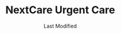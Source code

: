 ---
layout: location-page
date: Last Modified
description: "Local COVID-19 testing is available at NextCare Urgent Care in Tucson, Arizona, USA."
permalink: "locations/arizona/tucson/nextcare-urgent-care-13/"
tags:
  - locations
  - arizona
title: NextCare Urgent Care
uniqueName: nextcare-urgent-care-13
state: Arizona
stateAbbr: AZ
hood: "Tucson"
address: "5369 S Calle Santa Cruz"
city: "Tucson"
zip: "85706"
zipsNearby: "85601 85602 85606 85652 85609 85131 85614 85622 85615 85616 85618 85653 85658 85619 85621 85628 85648 85662 85623 85624 85141 85627 85145 85654 85629 85630 85631 85633 85634 85613 85635 85636 85650 85670 85671 85611 85637 85638 85639 85701 85702 85703 85704 85705 85706 85707 85708 85709 85710 85711 85712 85713 85714 85715 85716 85717 85718 85719 85720 85721 85722 85723 85724 85725 85726 85728 85730 85731 85732 85733 85734 85735 85736 85737 85738 85739 85740 85741 85742 85743 85744 85745 85746 85747 85748 85749 85750 85751 85752 85754 85755 85756 85757 85775 85640 85645 85646 85641 85192 85231 85241 85245 85279 85292 85777" 
mapUrl: "http://maps.apple.com/?q=NextCare+Urgent+Care&address=5369+S+Calle+Santa+Cruz,Tucson,Arizona,85706"
locationType: Drive-thru
phone: "520-573-7500"
website: "https://nextcare.com/curbside/"
onlineBooking: true
closed: undefined
closedUpdate: June 30th, 2020
notes: "For individuals with symptoms."
days: Everyday
hours: 8AM-Noon
ctaMessage: Schedule a test
ctaUrl: "https://nextcare.com/curbside/"
---